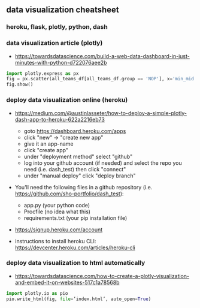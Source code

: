 ## data visualization cheatsheet

### heroku, flask, plotly, python, dash

### data visualization article (plotly)
- https://towardsdatascience.com/build-a-web-data-dashboard-in-just-minutes-with-python-d722076aee2b

```python 
import plotly.express as px
fig = px.scatter(all_teams_df[all_teams_df.group == 'NOP'], x='min_mid', y='player', size='shots_freq', color='pl_pps')
fig.show()
```


### deploy data visualization online (heroku)
- https://medium.com/@austinlasseter/how-to-deploy-a-simple-plotly-dash-app-to-heroku-622a2216eb73
  - goto https://dashboard.heroku.com/apps
  - click "new" -> "create new app"
  - give it an app-name
  - click "create app"
  - under "deployment method" select "github"
  - log into your github account (if needed) and select the repo you need (i.e. dash_test) then click "connect"
  - under "manual deploy" click "deploy branch"

- You'll need the following files in a github repository (i.e. https://github.com/sho-portfolio/dash_test):
  - app.py (your python code)
  - Procfile (no idea what this)
  - requirements.txt (your pip installation file) 
  
 - https://signup.heroku.com/account
 - instructions to install heroku CLI: https://devcenter.heroku.com/articles/heroku-cli
 

### deploy data visualization to html automatically
- https://towardsdatascience.com/how-to-create-a-plotly-visualization-and-embed-it-on-websites-517c1a78568b
```python
import plotly.io as pio
pio.write_html(fig, file=’index.html’, auto_open=True)
```

